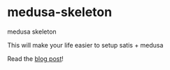 medusa-skeleton
===============

medusa skeleton

This will make your life easier to setup satis + medusa

Read the [blog post](http://www.craftitonline.com/2013/09/medusa-satis-effective-mobile-work-on-symfony2-components-projects/)!
